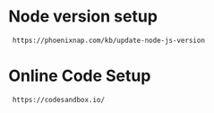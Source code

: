 # Node version setup
     https://phoenixnap.com/kb/update-node-js-version
     
# Online Code Setup
     https://codesandbox.io/
